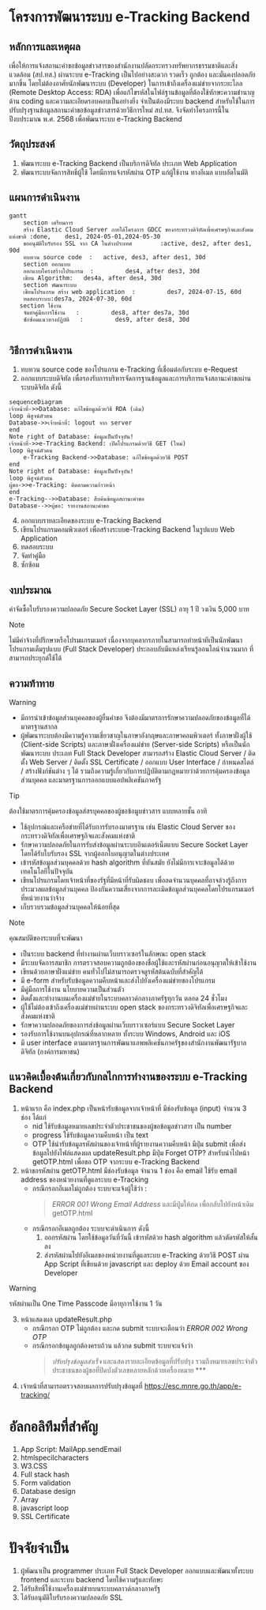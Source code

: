 #  โครงการพัฒนาระบบ e-Tracking Backend
## หลักการและเหตุผล
เพื่อให้การแจ้งสถานะคำขอข้อมูลข่าวสารของสำนักงานปลัดกระทรวงทรัพยากรธรรมชาติและสิ่งแวดล้อม (สป.ทส.) ผ่านระบบ e-Tracking เป็นไปอย่างสะดวก รวดเร็ว ถูกต้อง และมั่นคงปลอดภัยมากขึ้น โดยไม่ต้องอาศัยนักพัฒนาระบบ (Developer) ในการเข้าถึงเครื่องแม่ข่ายจากระยะไกล (Remote Desktop Access: RDA) เพื่อแก้ไขรหัสในไฟล์ฐานข้อมูลที่ต้องใช้ทักษะความชำนาญด้าน coding และความละเอียดรอบคอบเป็นอย่างยิ่ง จำเป็นต้องมีระบบ backend สำหรับใช้ในการปรับปรุงฐานข้อมูลสถานะคำขอข้อมูลข่าวสารด้วยวิธีการใหม่ สป.ทส. จึงจัดทำโครงการนี้ในปีงบประมาณ พ.ศ. 2568 เพื่อพัฒนาระบบ e-Tracking Backend

## วัตถุประสงค์
1. พัฒนาระบบ e-Tracking Backend เป็นบริการดิจิทัล ประเภท Web Application
2. พัฒนาระบบจัดการสิทธิ์ผู้ใช้ โดยมีการแจ้งรหัสผ่าน OTP แก่ผู้ใช้งาน ทางอีเมล แบบอัตโนมัติ
   
## แผนการดำเนินงาน
```mermaid
gantt
    section เตรียมการ
    สร้าง Elastic Cloud Server ภายใต้โครงการ GDCC ของกระทรวงดิจิทัลเพื่อเศรษฐกิจและสังคมแห่งชาติ :done,    des1, 2024-05-01,2024-05-30
    ขออนุมัติใบรับรอง SSL จาก CA ในต่างประเทศ        :active, des2, after des1, 90d
    ทบทวน source code  :   active, des3, after des1, 30d
    section ออกแบบ
    ออกแบบโครงสร้างโปรแกรม  :         des4, after des3, 30d
    เขียน Algorithm:   des4a, after des4, 30d
    section พัฒนาระบบ
    เขียนโปรแกรม สร้าง web application  :         des7, 2024-07-15, 60d
    ทดสอบระบบ:des7a, 2024-07-30, 60d
   section ใช้งาน
    จัดทำคู่มือการใช้งาน   :         des8, after des7a, 30d
    ซักซ้อมแนวทางปฏิบัติ   :         des9, after des8, 30d


```
## วิธีการดำเนินงาน
1. ทบทวน source code ของโปรแกรม e-Tracking ที่เชื่อมต่อกับระบบ e-Request
2. ออกแบบระบบดิจิทัล เพื่อรองรับการบริหารจัดการฐานข้อมูลและการบริการแจ้งสถานะคำขอผ่านระบบดิจิทัล ดังนี้
```mermaid
sequenceDiagram
เจ้าหน้าที่->>Database: แก้ไขข้อมูลด้วยวิธี RDA (เดิม)
loop พิสูจน์ตัวตน
Database->>เจ้าหน้าที่: logout จาก server
end
Note right of Database: ข้อมูลเป็นปัจจุบัน!
เจ้าหน้าที่->>e-Tracking Backend: เปิดโปรแกรมด้วยวิธี GET (ใหม่)
loop พิสูจน์ตัวตน
    e-Tracking Backend->>Database: แก้ไขข้อมูลด้วยวิธี POST
end
Note right of Database: ข้อมูลเป็นปัจจุบัน!
loop พิสูจน์ตัวตน
ผู้ขอ->>e-Tracking: ติดตามความก้าวหน้า
end
e-Tracking-->>Database: สืบค้นข้อมูลสถานะคำขอ
Database-->>ผู้ขอ: รายงานสถานะคำขอ
```
4. ออกแบบรายละเอียดของระบบ e-Tracking Backend
5. เขียนโปรแกรมคอมพิวเตอร์ เพื่อสร้างระบบe-Tracking Backend ในรูปแบบ Web Application
6. ทดสอบระบบ
7. จัดทำคู่่มือ
8. ซักซ้อม

## งบประมาณ
ค่าจัดซื้อใบรับรองความปลอดภัย Secure Socket Layer (SSL) อายุ 1 ปี วงเงิน 5,000 บาท
> [!NOTE]
> ไม่มีค่าจ้างที่ปรึกษาหรือโปรมแกรมเมอร์ เนื่องจากบุคลากรภายในสามารถทำหน้าทีเป็นนักพัฒนาโปรแกรมเต็มรูปแบบ (Full Stack Developer) ประกอบกับมีแหล่งเรียนรู้ออนไลน์จำนวนมาก ที่สามารถประยุกต์ใช้ได้

## ความท้าทาย
>[!WARNING]
>- มีการนำเข้าข้อมูลส่วนบุคคลของผู้ยื่นคำขอ จึงต้องมีมาตรการรักษาความปลอดภัยของข้อมูลที่ได้มาตรฐานสากล
>- ผู้พัฒนาระบบต้องมีความรู้ความเชี่ยวชาญในภาษาอังกฤษและภาษาคอมพิวเตอร์ ทั้งภาษาฝั่งผู้ใช้ (Client-side Scripts) และภาษาฝั่งเครื่องแม่ข่าย (Server-side Scripts) หรือเป็นนักพัฒนาระบบ ประเภท Full Stack Developer สามารถสร้าง Elastic Cloud Server / ติดตั้ง Web Server / ติดตั้ง SSL Certificate / ออกแบบ User Interface / กำหนดสไตล์ / สร้างฟังก์ชันต่าง ๆ ได้ รวมถึงความรู้เกี่ยวกับการปฏิบัติตามกฎหมายว่าด้วยการคุ้มครองข้อมูลส่วนบุคคล และมาตรฐานการออกแบบแอปพลิเคชันภาครัฐ

>[!TIP]
>ต้องใช้มาตรการคุ้มครองข้อมูลส่สรบุคคลของผู้ขอข้อมูบข่าวสาร แบบหลายชั้น อาทิ
>- ใช้อุปกรณ์และเครือข่ายที่ได้รับการรับรองมาตรฐาน เช่น Elastic Cloud Server ของกระทรวงดิจิทัลเพื่อเศรษฐกิจและสังคมแห่งชาติ
>- รักษาความปลอดภัยในการรับส่งข้อมูลผ่านระบบอินเตอร์เน็ตแบบ Secure Socket Layer โดยได้รับใบรับรอง SSL จากผู้ออกใบอนุญาตในต่างประเทศ
>- เข้ารหัสข้อมูลส่วนบุคคลด้วย hash algorithm ที่ทันสมัย ยังไม่มีการเจาะข้อมูลได้ด้วยเทคโนโลยีในปัจจุบัน
>- เขียนโปรแกรมโดยเจ้าหน้าที่ของรัฐที่มีหน้าที่รับผิดชอบ เพื่อลดจำนวนบุคคลที่อาจล่วงรู้ถึงการประมวลผลข้อมูลส่วนบุคคล ป้องกันความเสี่ยงจากการละเมิดข้อมูลส่วนบุคคลโดยโปรแกรมเมอร์ที่หน่วยงานว่าจ้าง
>- เก็บรวบรวมข้อมูลส่วนบุคคลให้น้อยที่สุด

>[!NOTE]
>คุณสมบัติของระบบที่จะพัฒนา
>- เป็นระบบ backend ที่ทำงานผ่านเว็บบราวเซอร์ในลักษณะ open stack
>- มีระบบจัดการสมาชิก การตรวจสอบความถูกต้องของชื่อผู้ใช้และรหัสผ่านก่อนอนุญาตให้เข้าใช้งาน
>- เขียนด้วยภาษาฝั่งแม่ข่าย คนทั่วไปไม่สามารถตรวจดูรหัสต้นฉบับที่สำคัญได้
>- มี e-form สำหรับรับข้อมูลความคืบหน้าและส่งไปยังเครื่องแม่ข่ายของโปรแกรม
>- มีคู่มือการใช้งาน นโยบายความเป็นส่วนตัว
>- ติดตั้งและทำงานบนเครื่องแม่ข่ายในระบบคลาวด์กลางภาครัฐทุกวัน ตลอด 24 ชั่วโมง
>- ผู้ใช้ไม่ต้องเข้าถึงเครื่องแม่ข่ายผ่านระบบ open stack ของกระทรวงดิจิทัลเพื่อเศรษฐกิจและสังคมแห่งชาติ
>- รักษาความปลอดภัยของการส่งข้อมูลผ่านเว็บบราวเซอร์แบบ Secure Socket Layer
>- รองรับการใช้งานบนอุปกรณ์ที่หลากหลาย ทั้งระบบ Windows, Android และ iOS
>- มี user interface ตามมาตรฐานการพัฒนาแอพพลิเคชันภาครัฐของสำนักงานพัฒนารัฐบาลดิจิทัล (องค์การมหาชน)

## แนวคิดเบื้องต้นเกี่ยวกับกลไกการทำงานของระบบ e-Tracking Backend
1. หน้าแรก คือ index.php เป็นหน้ารับข้อมูลจากเจ้าหน้าที่ มีช่องรับข้อมูล (input) จำนวน 3 ช่อง ได้แก่
    - nid ใช้รับข้อมูลหมายเลขประจำตัวประชาชนของผู้ขอข้อมูลข่าวสาร เป็น number
    - progress ใช้รับข้อมูลความคืบหน้า เป็น text
    - OTP ใช้นำรับข้อมูลรหัสผ่านของเจ้าหน้าที่ผู้รายงานความคืบหน้า
    มีปุ่ม submit เพื่อส่งข้อมูลไปยังไฟล์แสดงผล updateResult.php
    มีปุ่ม Forget OTP? สำหรับนำไปหน้า getOTP.html เพื่อขอ OTP จากระบบ e-Tracking Backend
2. หน้าขอรหัสผ่าน getOTP.html มีช่องรับข้อมูล จำนวน 1 ช่อง คือ email ใช้รับ email address ของหน่วยงานที่ดูแลระบบ e-Tracking
   - กรณีกรอกอีเมลไม่ถูกต้อง ระบบจะแจ้งผู้ใช้ว่า :
     > _ERROR 001 Wrong Email Address_
     และมีปุุ่มให้กด เพื่อกลับไปยังหน้าเดิม getOTP.html
   - กรณีกรอกอีเมลถูกต้อง ระบบจะดำเนินการ ดังนี้
     1) ออกรหัสผ่าน โดยใช้ข้อมูลวันที่วันนี้ เข้ารหัสด้วย hash algorithm แล้วตัดรหัสให้สั้นลง 
     2) ส่งรหัสผ่านไปยังอีเมลของหน่วยงานที่ดูแลระบบ e-Tracking ด้วยวิธี POST ผ่าน App Script ที่เขียนด้วย javascript และ deploy ด้วย Email account ของ Developer
>[!WARNING]
>รหัสผ่านเป็น One Time Passcode มีอายุการใช้งาน 1 วัน
    
3. หน้าแสดงผล updateResult.php
   - กรณีกรอก OTP ไม่ถูกต้อง และกด submit ระบบจะเตือนว่า _ERROR 002 Wrong OTP_
   - กรณีกรอกข้อมูลถูกต้องครบถ้วน แล้วกด submit ระบบจะแจ้งว่า
     > _ปรับปรุงข้อมูลสำเร็จ_
     และแสดงรายละเอียดข้อมูลที่ปรับปรุง รวมถึงหมายเลขประจำตัวประชาชนของผู้ขอที่ปิดบังตัวเลขหลายหลักด้วยเครื่องหมาย ***
4. เจ้าหน้าที่สามารถตรวจสอบผลการปรับปรุงข้อมูลที่ https://esc.mnre.go.th/app/e-tracking/

# อัลกอลิทึมที่สำคัญ
1. App Script: MailApp.sendEmail
3. htmlspecilcharacters
4. W3.CSS
5. Full stack hash
6. Form validation
7. Database design
8. Array
9. javascript loop
10. SSL Certificate

# ปัจจัยจำเป็น
1. ผู้พัฒนาเป็น programmer ประเภท Full Stack Developer ออกแบบและพัฒนาทั้งระบบ frontend และระบบ backend โดยใช้ความรู้และทักษะ
2. ได้รับสิทธิ์ใช้งานเครื่องแม่ข่ายบนระบบคลาวด์กลางภาครัฐ
3. ได้รับอนุมัติใบรับรองความปลอดภัย SSL
